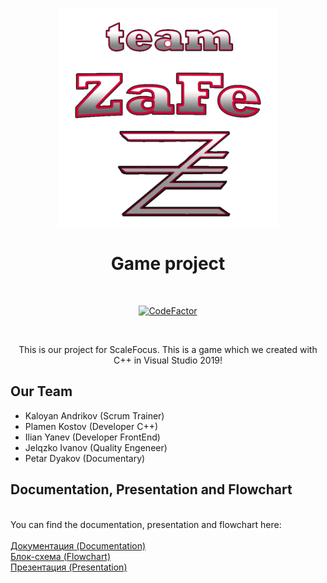 <p align="center">
<img src="https://github.com/knandrikov18/ScaleFocus-project/blob/main/ZaFe/Logo.png" width="350" height="350">  
  
<h1 align="center">Game project </h1>
</p>
<br>

<p align="center"> 
<a href="https://www.codefactor.io/repository/github/pkkostov18/scalefocus-project/overview/main"><img src="https://www.codefactor.io/repository/github/pkkostov18/scalefocus-project/badge/main?s=345bbbba90624eb7b5bf556041484587843f78df" alt="CodeFactor" /></a>
</p>

<br>
<p align="center">
This is our project for ScaleFocus. This is a game which we created with C++ in Visual Studio 2019!
</p>

## Our Team

- Kaloyan Andrikov (Scrum Trainer)
- Plamen Kostov (Developer C++)
- Ilian Yanev (Developer FrontEnd)
- Jelqzko Ivanov (Quality Engeneer)
- Petar Dyakov (Documentary)

## Documentation, Presentation and Flowchart
<br>
You can find the documentation, presentation and flowchart here:
<br>
<br>
<a href =>Документация (Documentation)</a>
<br>
<a href => Блок-схема (Flowchart) </a>
<br>
<a href = > Презентация (Presentation) </a>


